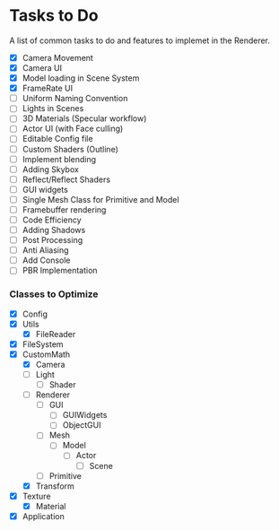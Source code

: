 # Tasks to Do

A list of common tasks to do and features to implemet in the Renderer.

- [X] Camera Movement
- [X] Camera UI
- [X] Model loading in Scene System
- [X] FrameRate UI
- [ ] Uniform Naming Convention
- [ ] Lights in Scenes
- [ ] 3D Materials (Specular workflow)
- [ ] Actor UI (with Face culling)
- [ ] Editable Config file
- [ ] Custom Shaders (Outline)
- [ ] Implement blending
- [ ] Adding Skybox
- [ ] Reflect/Reflect Shaders
- [ ] GUI widgets
- [ ] Single Mesh Class for Primitive and Model
- [ ] Framebuffer rendering
- [ ] Code Efficiency
- [ ] Adding Shadows
- [ ] Post Processing
- [ ] Anti Aliasing
- [ ] Add Console
- [ ] PBR Implementation

### Classes to Optimize

- [X] Config
- [X] Utils
  - [X] FileReader
- [X] FileSystem
- [X] CustomMath
  - [X] Camera
  - [ ] Light
    - [ ] Shader
  - [ ] Renderer
    - [ ] GUI
      - [ ] GUIWidgets
      - [ ] ObjectGUI
    - [ ] Mesh
      - [ ] Model
        - [ ] Actor
          - [ ] Scene
    - [ ] Primitive
  - [X] Transform
- [X] Texture
  - [X] Material
- [X] Application

